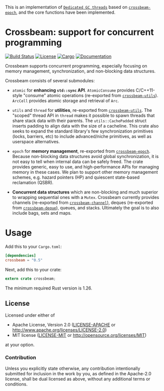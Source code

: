 This is an implementation of [`Dedicated GC threads`] based on [`crossbeam-epoch`], and the core functions have been implemented.










# Crossbeam: support for concurrent programming

[![Build Status](https://travis-ci.org/crossbeam-rs/crossbeam.svg?branch=master)](
https://travis-ci.org/crossbeam-rs/crossbeam)
[![License](https://img.shields.io/badge/license-MIT%2FApache--2.0-blue.svg)](
https://github.com/crossbeam-rs/crossbeam)
[![Cargo](https://img.shields.io/crates/v/crossbeam.svg)](
https://crates.io/crates/crossbeam)
[![Documentation](https://docs.rs/crossbeam/badge.svg)](
https://docs.rs/crossbeam)

Crossbeam supports concurrent programming, especially focusing on memory
management, synchronization, and non-blocking data structures.

Crossbeam consists of several submodules:

 - `atomic` for **enhancing `std::sync` API**. `AtomicConsume` provides
   C/C++11-style "consume" atomic operations (re-exported from
   [`crossbeam-utils`]). `ArcCell` provides atomic storage and retrieval of
   `Arc`.

 - `utils` and `thread` for **utilities**, re-exported from [`crossbeam-utils`].
   The "scoped" thread API in `thread` makes it possible to spawn threads that
   share stack data with their parents. The `utils::CachePadded` struct inserts
   padding to align data with the size of a cacheline. This crate also seeks to
   expand the standard library's few synchronization primitives (locks,
   barriers, etc) to include advanced/niche primitives, as well as userspace
   alternatives.

 - `epoch` for **memory management**, re-exported from [`crossbeam-epoch`].
   Because non-blocking data structures avoid global synchronization, it is not
   easy to tell when internal data can be safely freed. The crate provides
   generic, easy to use, and high-performance APIs for managing memory in these
   cases. We plan to support other memory management schemes, e.g. hazard
   pointers (HP) and quiescent state-based reclamation (QSBR).

 - **Concurrent data structures** which are non-blocking and much superior to
   wrapping sequential ones with a `Mutex`. Crossbeam currently provides
   channels (re-exported from [`crossbeam-channel`]), deques
   (re-exported from [`crossbeam-deque`]), queues, and stacks. Ultimately the
   goal is to also include bags, sets and maps.

# Usage

Add this to your `Cargo.toml`:

```toml
[dependencies]
crossbeam = "0.5"
```

Next, add this to your crate:

```rust
extern crate crossbeam;
```

The minimum required Rust version is 1.26.

[`Dedicated GC threads`]: https://github.com/crossbeam-rs/rfcs/blob/master/text/2017-05-23-epoch-gc.md#dedicated-gc-threads
[`crossbeam-epoch`]: https://github.com/crossbeam-rs/crossbeam/tree/master/crossbeam-epoch
[`crossbeam-utils`]: https://github.com/crossbeam-rs/crossbeam/tree/master/crossbeam-utils
[`crossbeam-channel`]: https://github.com/crossbeam-rs/crossbeam/tree/master/crossbeam-channel
[`crossbeam-deque`]: https://github.com/crossbeam-rs/crossbeam/tree/master/crossbeam-deque

## License

Licensed under either of

 * Apache License, Version 2.0 ([LICENSE-APACHE](LICENSE-APACHE) or http://www.apache.org/licenses/LICENSE-2.0)
 * MIT license ([LICENSE-MIT](LICENSE-MIT) or http://opensource.org/licenses/MIT)

at your option.

### Contribution

Unless you explicitly state otherwise, any contribution intentionally submitted
for inclusion in the work by you, as defined in the Apache-2.0 license, shall be
dual licensed as above, without any additional terms or conditions.

